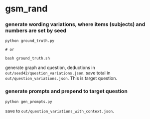 # gsm_rand

### generate wording variations, where items (subjects) and numbers are set by seed
```
python ground_truth.py

# or

bash ground_truth.sh
```
generate graph and question, deductions in `out/seed42/question_variations.json`.
save total in `out/question_variations.json`.
This is target question.

### generate prompts and prepend to target question
```
python gen_prompts.py
```
save to `out/question_variations_with_context.json`.


